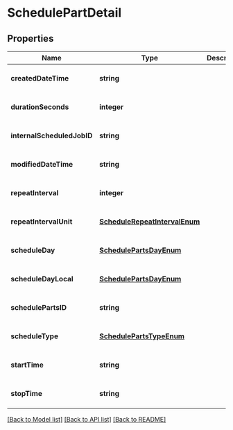 # SchedulePartDetail

## Properties
Name | Type | Description | Notes
------------ | ------------- | ------------- | -------------
**createdDateTime** | **string** |  | [optional] [default to null]
**durationSeconds** | **integer** |  | [optional] [default to null]
**internalScheduledJobID** | **string** |  | [optional] [default to null]
**modifiedDateTime** | **string** |  | [optional] [default to null]
**repeatInterval** | **integer** |  | [optional] [default to null]
**repeatIntervalUnit** | [**ScheduleRepeatIntervalEnum**](ScheduleRepeatIntervalEnum.md) |  | [optional] [default to null]
**scheduleDay** | [**SchedulePartsDayEnum**](SchedulePartsDayEnum.md) |  | [optional] [default to null]
**scheduleDayLocal** | [**SchedulePartsDayEnum**](SchedulePartsDayEnum.md) |  | [optional] [default to null]
**schedulePartsID** | **string** |  | [optional] [default to null]
**scheduleType** | [**SchedulePartsTypeEnum**](SchedulePartsTypeEnum.md) |  | [optional] [default to null]
**startTime** | **string** |  | [optional] [default to null]
**stopTime** | **string** |  | [optional] [default to null]

[[Back to Model list]](../README.md#documentation-for-models) [[Back to API list]](../README.md#documentation-for-api-endpoints) [[Back to README]](../README.md)


